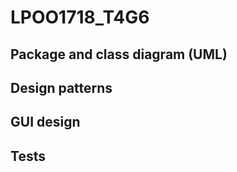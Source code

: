 # LPOO1718_T4G6


## Package and class diagram (UML)


## Design patterns


## GUI design

## Tests
